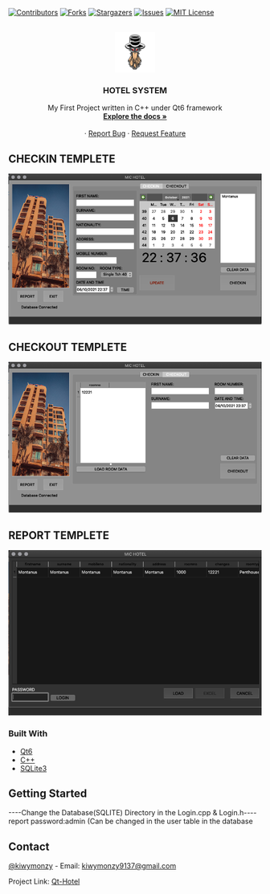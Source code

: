 <div id="top"></div>
<!--
*** Thanks for checking out the Best-README-Template. If you have a suggestion
*** that would make this better, please fork the repo and create a pull request
*** or simply open an issue with the tag "enhancement".
*** Don't forget to give the project a star!
*** Thanks again! Now go create something AMAZING! :D
-->



<!-- PROJECT SHIELDS -->
<!--
*** I'm using markdown "reference style" links for readability.
*** Reference links are enclosed in brackets [ ] instead of parentheses ( ).
*** See the bottom of this document for the declaration of the reference variables
*** for contributors-url, forks-url, etc. This is an optional, concise syntax you may use.
*** https://www.markdownguide.org/basic-syntax/#reference-style-links
-->
[![Contributors][contributors-shield]][contributors-url]
[![Forks][forks-shield]][forks-url]
[![Stargazers][stars-shield]][stars-url]
[![Issues][issues-shield]][issues-url]
[![MIT License][license-shield]][license-url]



<!-- PROJECT LOGO -->
<br />
<div align="center">
  <a href="https://github.com/kiwymonzy/Hotel">
    <img src="screenshot/logo.png" alt="Logo" width="80" height="80">
  </a>

<h3 align="center">HOTEL SYSTEM</h3>

  <p align="center">
    My First Project written in C++ under Qt6 framework
    <br />
    <a href="https://github.com/kiwymonzy/Hotel"><strong>Explore the docs »</strong></a>
    <br />
    <br />
    ·
    <a href="https://github.com/kiwymonzy/Hotel/issues">Report Bug</a>
    ·
    <a href="https://github.com/kiwymonzy/Hotel/issues">Request Feature</a>
  </p>
</div>





<!-- ABOUT THE PROJECT -->
## CHECKIN TEMPLETE
![Product Name Screen Shot][product-screenshot1]
## CHECKOUT TEMPLETE
![Product Name Screen Shot][product-screenshot2]
## REPORT TEMPLETE
![Product Name Screen Shot][product-screenshot3]



### Built With

* [Qt6](https://qt.io/)
* [C++](https://isocpp.org/)
* [SQLite3](http://sqlitebrowser.org/)



<!-- GETTING STARTED -->
## Getting Started

----Change the Database(SQLITE) Directory in the Login.cpp & Login.h----
report password:admin (Can be changed in the user table in the database

<!-- CONTACT -->
## Contact

[@kiwymonzy](https://instagram.com/1.1.1.1.kiwy) - Email: kiwymonzy9137@gmail.com

Project Link: [Qt-Hotel](https://github.com/kiwymonzy/Hotel)



<!-- MARKDOWN LINKS & IMAGES -->
<!-- https://www.markdownguide.org/basic-syntax/#reference-style-links -->
[contributors-shield]: https://img.shields.io/github/contributors/kiwymonzy/Hotel.svg?style=for-the-badge
[contributors-url]: https://github.com/kiwymonzy/Hotel/graphs/contributors
[forks-shield]: https://img.shields.io/github/forks/kiwymonzy/Hotel.svg?style=for-the-badge
[forks-url]: https://github.com/kiwymonzy/Hotel/network/members
[stars-shield]: https://img.shields.io/github/stars/kiwymonzy/Hotel.svg?style=for-the-badge
[stars-url]: https://github.com/kiwymonzy/Hotel/stargazers
[issues-shield]: https://img.shields.io/github/issues/kiwymonzy/Hotel.svg?style=for-the-badge
[issues-url]: https://github.com/kiwymonzy/Hotel/issues
[license-shield]: https://img.shields.io/github/license/kiwymonzy/Hotel.svg?style=for-the-badge
[license-url]: https://github.com/kiwymonzy/Hotel/blob/master/LICENSE.txt
[product-screenshot1]: screenshot/Screenshot1.png
[product-screenshot2]: screenshot/Screenshot2.png
[product-screenshot3]: screenshot/Screenshot3.png
